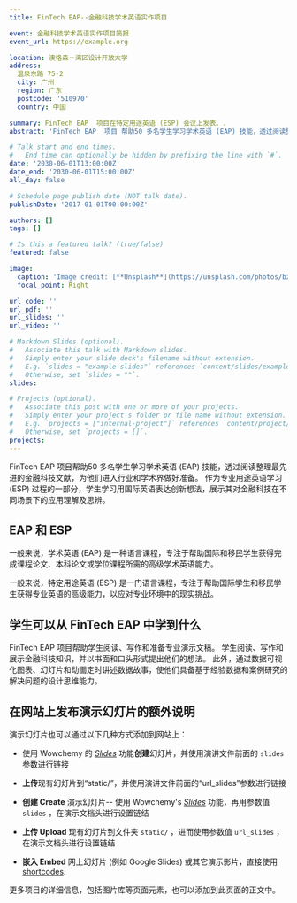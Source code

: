 ```yaml
---
title: FinTech EAP--金融科技学术英语实作项目

event: 金融科技学术英语实作项目简报
event_url: https://example.org

location: 澳恪森－湾区设计开放大学
address:
  温泉东路 75-2
  city: 广州
  region: 广东
  postcode: '510970'
  country: 中国

summary: FinTech EAP  项目在特定用途英语 (ESP) 会议上发表。.
abstract: 'FinTech EAP  项目 帮助50 多名学生学习学术英语 (EAP) 技能，透过阅读整理最先进的金融科技文献，为他们进入行业和学术界做好准备。 作为专业用途英语学习 (ESP) 过程的一部分，学生学习用国际英语表达创新想法，展示其对金融科技在不同场景下的应用理解及思辨。'

# Talk start and end times.
#   End time can optionally be hidden by prefixing the line with `#`.
date: '2030-06-01T13:00:00Z'
date_end: '2030-06-01T15:00:00Z'
all_day: false

# Schedule page publish date (NOT talk date).
publishDate: '2017-01-01T00:00:00Z'

authors: []
tags: []

# Is this a featured talk? (true/false)
featured: false

image:
  caption: 'Image credit: [**Unsplash**](https://unsplash.com/photos/bzdhc5b3Bxs)'
  focal_point: Right

url_code: ''
url_pdf: ''
url_slides: ''
url_video: ''

# Markdown Slides (optional).
#   Associate this talk with Markdown slides.
#   Simply enter your slide deck's filename without extension.
#   E.g. `slides = "example-slides"` references `content/slides/example-slides.md`.
#   Otherwise, set `slides = ""`.
slides:

# Projects (optional).
#   Associate this post with one or more of your projects.
#   Simply enter your project's folder or file name without extension.
#   E.g. `projects = ["internal-project"]` references `content/project/deep-learning/index.md`.
#   Otherwise, set `projects = []`.
projects:
---
```


FinTech EAP  项目帮助50 多名学生学习学术英语 (EAP) 技能，透过阅读整理最先进的金融科技文献，为他们进入行业和学术界做好准备。 作为专业用途英语学习 (ESP) 过程的一部分，学生学习用国际英语表达创新想法，展示其对金融科技在不同场景下的应用理解及思辨。

## EAP 和 ESP

一般来说，学术英语 (EAP) 是一种语言课程，专注于帮助国际和移民学生获得完成课程论文、本科论文或学位课程所需的高级学术英语能力。

一般来说，特定用途英语 (ESP) 是一门语言课程，专注于帮助国际学生和移民学生获得专业英语的高级能力，以应对专业环境中的现实挑战。

## 学生可以从 FinTech EAP 中学到什么

FinTech EAP 项目帮助学生阅读、写作和准备专业演示文稿。 学生阅读、写作和展示金融科技知识，并以书面和口头形式提出他们的想法。 此外，通过数据可视化图表、幻灯片和动画定时讲述数据故事，使他们具备基于经验数据和案例研究的解决问题的设计思维能力。

## 在网站上发布演示幻灯片的额外说明

演示幻灯片也可以通过以下几种方式添加到网站上：

- 使用 Wowchemy 的 [_Slides_](https://docs.hugoblox.com/managing-content/#create-slides) 功能**创建**幻灯片，并使用演讲文件前面的 `slides` 参数进行链接
- **上传**现有幻灯片到“static/”，并使用演讲文件前面的“url_slides”参数进行链接


- **创建 Create** 演示幻灯片-- 使用 Wowchemy's [_Slides_](https://docs.hugoblox.com/managing-content/#create-slides) 功能，再用参数值 `slides` ，在演示文档头进行设置链结
- **上传 Upload** 现有幻灯片到文件夹 `static/` ，进而使用参数值 `url_slides` ，在演示文档头进行设置链结 
- **嵌入 Embed** 网上幻灯片 (例如 Google Slides)  或其它演示影片，直接使用[shortcodes](https://docs.hugoblox.com/writing-markdown-latex/).

更多项目的详细信息，包括图片库等页面元素，也可以添加到此页面的正文中。


